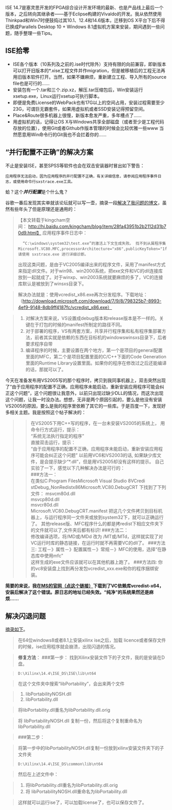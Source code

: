 <!-- 
.. title: 让Windows 8.1与Xilinx ISE 14.7愉快地玩耍
.. slug: rang-windows-81yu-xilinx-ise-147yu-kuai-di-wan-shua
.. date: 2015-03-21 22:11:17 UTC+08:00
.. tags: 
.. category: 
.. link: 
.. description: 
.. type: text
-->

ISE 14.7是塞灵思开发的FPGA综合设计开发环境的最新、也是产品线上最后一个版本，之后转向其继承者——基于Eclipse构建的Vivaldo的开发。我从依然使用Thinkpad和Win7时便鼓捣过其10.1、12.4和14.6版本，迁移到OS X平台下后不得已换成Parallels Desktop 10 + Windows 8.1虚拟机方案来安装，期间遇到一些问题，随手整理一些Tips。

## ISE拾零

- ISE各个版本（10系列及之前的.ise时代除外）支持有限的向前兼容，即新版本可以打开旧版本的\*.xise工程文件并作migration，但是被移植后的工程无法再用旧版本软件打开。当然，如果不嫌麻烦，重新建立工程、导入所有的source file也是可行的……
- 安装包有一个.tar和三个.zip.xz，解压.tar压缩包后，Win安装运行xsetup.exe，Linux运行xsetup可执行脚本。
- 即便是免费License的WebPack也有17G以上的空间占用，安装过程需要至少23G，可谓巨无霸套件，如果用虚拟机或者SSD安装记得预留空间。
- Place&Route很多机器上很慢，新版本愈发严重，多年槽点了……
- 用虚拟机的话，记得让OS X与Windows共享全部磁盘（或者至少是工程代码存放的位置），使用Git或者Github作版本管理的时候会比较优雅一些www 当然愿意用Win命令行的Git我也不会拦着你的……

## “并行配置不正确”的解决方案
不止是安装ISE，甚至SPSS等软件也会在双击安装器时冒出如下警告：

`应用程序无法启动，因为应用程序的并行配置不正确，有关详细信息，请参阅应用程序事件日志，或使用命令行sxstrace.exe工具。`

蛤？这个***并行配置***是个什么鬼？

谷歌一番后发现其实单就该论坛就可以写一壶，摘录一段[解决了我问题的博文](http://blog.sina.com.cn/s/blog_59732e990100ii6q.html)，虽然有些年头了但是原理还是通用的：

> 【本文转载于kingcham空间： http://hi.baidu.com/kingcham/blog/item/28fa43951b2b2112d31b70d9.html】
> 应用程序事件日志中：
> 
> 		“C:\windows\system32\test.exe”的激活上下文生成失败。 找不到从属程序集Microsoft.VC80.MFC,processorArchitecture="x86",publicKeyToken="1fc8b3b9a1e18e3b",type="win32",version="8.0.50727.762"。 请使用 sxstrace.exe 进行详细诊断。
> 	
> 出现这类问题，是由于VC2005编译出来的程序文件，采用了manifest方式来指定dll文件。对于win98、win2000系统，把exe文件和VC的dll连接库放到一起就成了。对于winxp、win2003系统就要麻烦的多了，VC的连接库默认是被放到了winsxs目录下。

> 解决办法就是：使用vcredist\_x86.exe再次分发程序。下载地址：（http://download.microsoft.com/download/7/9/8/798325b7-8993-4ef9-9148-8db9ff4187fc/vcredist_x86.exe）

> 1.	对解决方案来说，VS设置成debug版本和release版本是不一样的。关键在于打包的时候的manifest所制定的路径不同。
> 2.	对于部署的程序，VS有两套方案，共享并行程序集和私有程序集部署方法，前者其实就是依赖的东西在目标机的windowswinsxs目录下，后者要求程序自带
> 3.	编译程序的时候，主要设置在两个地方，第一个是项目的general配置里面的MFC，第二个是项目配置里面的C/C++下面的Code Generation里面的Runtime Library设置里面。如果你的程序在修改过之后还能编译的话，那就可以了。
 
 
>
今天在准备发布用VS2005写的那个程序时，拷贝到我同事机器上，双击突然出现了“由于应用程序的配置不正确，应用程序未能启动，重新安装应用程序可能会纠正这个问题“，这个问题很让我意外，以前只出现过缺少DLL的情况，而这次出现这个问题，让我一时没办法。想想，无非是两个原因引起的，要么是他没有安装VS2005的原因，要么是我的程序里依赖了其它的一些库。于是百度一下，发现好多相关主题。我是按照这个帖子解决的：

>> 在VS2005下用C++写的程序，在一台未安装VS2005的系统上，
>> 用命令行方式运行，提示：  
>> “系统无法执行指定的程序”  
>> 直接双击运行，提示：  
>> “由于应用程序的配置不正确，应用程序未能启动，重新安装应用程序可能会纠正这个问题”
>> 以前用VC6和VS2003的话, 如果缺少库文件，是会提示缺少“\*.dll”，但是用VS2005却没有这样的提示。
>> 自己实验了一下，感觉以下几种解决办法是可行的：  
>> ###方法一：  
> 在类似C:Program FilesMicrosoft Visual Studio 8VCredi  
> stDebug_NonRedistx86Microsoft.VC80.DebugCRT 下找到了下列文件：
> msvcm80d.dll  
> msvcp80d.dll  
> msvcr80d.dll  
> Microsoft.VC80.DebugCRT.manifest
> 把这几个文件拷贝到目标机器上，与运行程序同一文件夹或放到system32下，就可以正确运行了。
> 其他release版、MFC程序什么的都是拷redist下相应文件夹下的文件就可以了,文件夹后都有标识!
> ###方法二：  
> 修改编译选项，将/MD或/MDd 改为 /MT或/MTd，这样就实现了对VC运行时库的静态链接，在运行时就不再需要VC的dll了。
> ###方法三:
> 工程－》属性－》配置属性－》常规－》MFC的使用，选择“在静态库中使用mfc”  
> 这样生成的exe文件应该就可以在其他机器上跑了。
> ###方法四:
> 你的vc8安装盘上找到再分发包vcredist\_xxx.exe和你的程序捆绑安装。

**简要的来说，我在[MS的官网（点这个链接）](http://www.microsoft.com/en-us/download/details.aspx?id=14632)下载到了VC依赖库vcredist-x64，安装后解决了这个错误。原日志的地址已经失效。“纯净”的系统果然还是麻烦……**


## 解决闪退问题

[摘录如下](http://blog.csdn.net/lichao_ustc/article/details/37668413)。

> 在64位windows8或者8.1上安装xilinx ise之后，加载 licence或者保存文件的时候，ise应用程序就会崩溃，出现闪退的情况。

>**修复方法**：
> ###第一步：
> 找到Xilinx安装文件下的子文件，我的是安装在D盘。

> `D:\Xilinx\14.4\ISE_DS\ISE\lib\nt64`

> 在这个文件夹中搜索“libPortability”，会出来两个文件

> 1. libPortabilityNOSH.dll  
> 2. libPortability.dll    

> 将libPortability.dll重名为libPortability.dll.orig

> 将 libPortabilityNOSH.dll 复制一份，然后将这个复制重命名为libPortability.dll  

>###第二步：

> 将第一步中的libPortabilityNOSH.dll复制一份放到xilinx安装文件夹下的子文件夹
>   
> `D:\Xilinx\14.4\ISE_DS\common\lib\nt64`  

> 然后在上述文件中：

> 1. 将libPortability.dll重名为libPortability.dll.orig
> 	2. 将 libPortabilityNOSH.dll重命名为libPortability.dll

> 这样就可以运行ise了，可以加载license了，也可以保存文件了。
